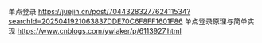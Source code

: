 
单点登录  https://juejin.cn/post/7044328327762411534?searchId=2025041921063837DDE70C6F8FF1601F86
单点登录原理与简单实现  https://www.cnblogs.com/ywlaker/p/6113927.html